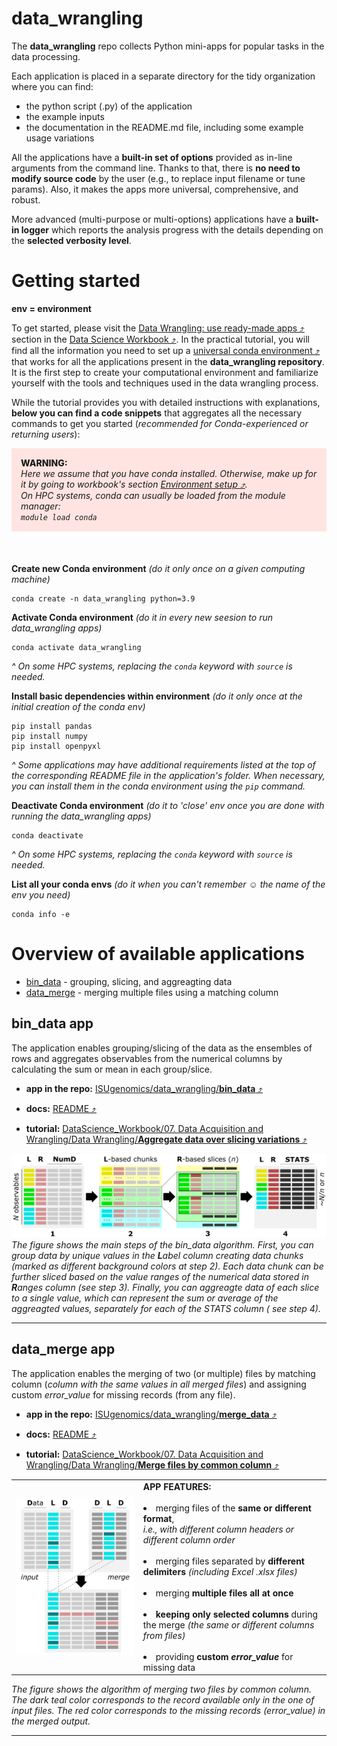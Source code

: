 # data_wrangling
The **data_wrangling** repo collects Python mini-apps for popular tasks in the data processing.

Each application is placed in a separate directory for the tidy organization where you can find:
- the python script (.py) of the application
- the example inputs
- the documentation in the README.md file, including some example usage variations

All the applications have a **built-in set of options** provided as in-line arguments from the command line. Thanks to that, there is **no need to modify source code** by the user (e.g., to replace input filename or tune params). Also, it makes the apps more universal, comprehensive, and robust.

More advanced (multi-purpose or multi-options) applications have a **built-in logger** which reports the analysis progress with the details depending on the **selected verbosity level**.

# Getting started

**env = environment**

To get started, please visit the <a href="https://datascience.101workbook.org/07-DataParsing/03-DATA-WRANGLING-APPS/00-data-wrangling-apps" target="_blank">Data Wrangling: use ready-made apps  ⤴</a> section in the <a href="https://datascience.101workbook.org" target="_blank">Data Science Workbook  ⤴</a>. In the practical tutorial, you will find all the information you need to set up a <a href="https://datascience.101workbook.org/07-DataParsing/03-DATA-WRANGLING-APPS/00-data-wrangling-apps#environment-setup" target="_blank">universal conda environment  ⤴</a> that works for all the applications present in the **data_wrangling repository**. It is the first step to create your computational environment and familiarize yourself with the tools and techniques used in the data wrangling process.

While the tutorial provides you with detailed instructions with explanations, **below you can find a code snippets** that aggregates all the necessary commands to get you started (*recommended for Conda-experienced or returning users*):

<div style="background: mistyrose; padding: 15px; margin-bottom: 20px;">
<span style="font-weight:800;">WARNING:</span>
<br><span style="font-style:italic;"> Here we assume that you have conda installed. Otherwise, make up for it by going to workbook's section <a href="https://datascience.101workbook.org/07-DataParsing/03-DATA-WRANGLING-APPS/00-data-wrangling-apps#environment-setup" target="_blank">Environment setup  ⤴</a>. <br>
On HPC systems, conda can usually be loaded from the module manager:<br>
<code>module load conda</code>
</span>
</div><br>


**Create new Conda environment** *(do it only once on a given computing machine)*
```
conda create -n data_wrangling python=3.9
```

**Activate Conda environment** *(do it in every new seesion to run data_wrangling apps)*

```
conda activate data_wrangling
```
*^ On some HPC systems, replacing the `conda` keyword with `source` is needed.*

**Install basic dependencies within environment** *(do it only once at the initial creation of the conda env)*

```
pip install pandas
pip install numpy
pip install openpyxl
```
*^ Some applications may have additional requirements listed at the top of the corresponding README file in the application's folder. When necessary, you can install them in the conda environment using the `pip` command.*

**Deactivate Conda environment** *(do it to 'close' env once you are done with running the data_wrangling apps)*

```
conda deactivate
```
*^ On some HPC systems, replacing the `conda` keyword with `source` is needed.*

**List all your conda envs** *(do it when you can't remember* ☺ *the name of the env you need)*

```
conda info -e
```

# Overview of available applications

* [bin_data](#bin_data-app) - grouping, slicing, and aggreagting data
* [data_merge](#data_merge-app) - merging multiple files using a matching column


## bin_data app

The application enables grouping/slicing of the data as the ensembles of rows and aggregates observables from the numerical columns by calculating the sum or mean in each group/slice.

* **app in the repo:** <a href="https://github.com/ISUgenomics/data_wrangling/tree/main/bin_data" target="_blank">ISUgenomics/data_wrangling/<b>bin_data</b>  ⤴</a>

* **docs:** <a href="https://github.com/ISUgenomics/data_wrangling/tree/main/bin_data#overview" target="_blank">README  ⤴</a>

* **tutorial:** <a href="https://datascience.101workbook.org/07-DataParsing/03-DATA-WRANGLING-APPS/02-slice-or-bin-data-py" target="_blank">DataScience_Workbook/07. Data Acquisition and Wrangling/Data Wrangling/<b>Aggregate data over slicing variations</b>  ⤴</a>

![Bin data app](bin_data/assets/bin_data.png)<br>
<i>The figure shows the main steps of the bin_data algorithm. First, you can group data by unique values in the <b>L</b>abel column creating data chunks (marked as different background colors at step 2). Each data chunk can be further sliced based on the value ranges of the numerical data stored in <b>R</b>anges column (see step 3). Finally, you can aggreagte data of each slice to a single value, which can represent the sum or average of the aggreagted values, separately for each of the STATS column ( see step 4).</i>

---

## data_merge app

The application enables the merging of two (or multiple) files by matching column (*column with the same values in all merged files*) and assigning custom *error_value* for missing records (from any file).

* **app in the repo:** <a href="https://github.com/ISUgenomics/data_wrangling/tree/main/merge_data" target="_blank">ISUgenomics/data_wrangling/<b>merge_data</b>  ⤴</a>

* **docs:** <a href="https://github.com/ISUgenomics/data_wrangling/tree/main/merge_data#overview" target="_blank">README  ⤴</a>

* **tutorial:** <a href="https://datascience.101workbook.org/07-DataParsing/03-DATA-WRANGLING-APPS/01-merge-data-py" target="_blank">DataScience_Workbook/07. Data Acquisition and Wrangling/Data Wrangling/<b>Merge files by common column</b>  ⤴</a>

<table>
  <tr> <td>
        <img src="merge_data/assets/merge_data.png" alt="Merge data app" width="500"><br>
       </td> <td> <b>APP FEATURES:</b><br><br>
        <li> merging files of the <b>same or different format</b>,<br>
        <i>i.e., with different column headers or different column order </i><br><br>
        <li> merging files separated by <b>different delimiters</b>
        <i>(including Excel .xlsx files)</i><br><br>
        <li> merging <b>multiple files all at once</b><br><br>
        <li> <b>keeping only selected columns</b> during the merge
        <i>(the same or different columns from files) </i><br><br>
        <li> providing <b>custom <i>error_value</i></b> for missing data
    </td> </tr>
</table>

<i>The figure shows the algorithm of merging two files by common column. The dark teal color corresponds to the record available only in the one of input files. The red color corresponds to the missing records (error_value) in the merged output.</i>

---
